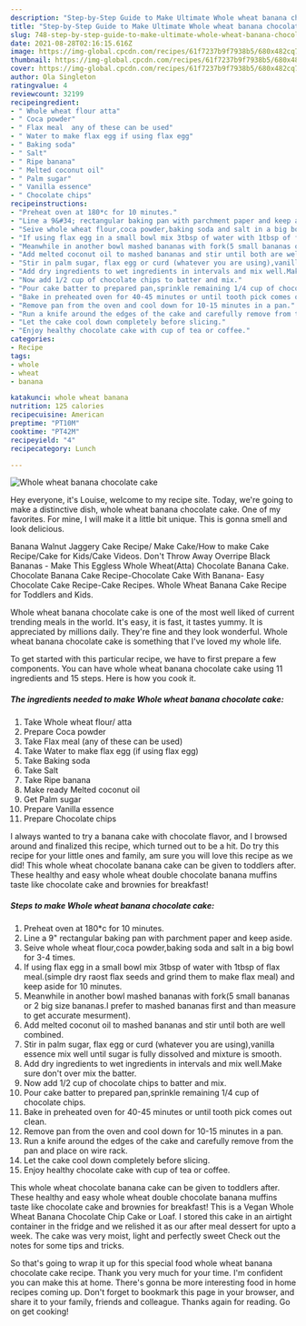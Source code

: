 ```yaml
---
description: "Step-by-Step Guide to Make Ultimate Whole wheat banana chocolate cake"
title: "Step-by-Step Guide to Make Ultimate Whole wheat banana chocolate cake"
slug: 748-step-by-step-guide-to-make-ultimate-whole-wheat-banana-chocolate-cake
date: 2021-08-28T02:16:15.616Z
image: https://img-global.cpcdn.com/recipes/61f7237b9f7938b5/680x482cq70/whole-wheat-banana-chocolate-cake-recipe-main-photo.jpg
thumbnail: https://img-global.cpcdn.com/recipes/61f7237b9f7938b5/680x482cq70/whole-wheat-banana-chocolate-cake-recipe-main-photo.jpg
cover: https://img-global.cpcdn.com/recipes/61f7237b9f7938b5/680x482cq70/whole-wheat-banana-chocolate-cake-recipe-main-photo.jpg
author: Ola Singleton
ratingvalue: 4
reviewcount: 32199
recipeingredient:
- " Whole wheat flour atta"
- " Coca powder"
- " Flax meal  any of these can be used"
- " Water to make flax egg if using flax egg"
- " Baking soda"
- " Salt"
- " Ripe banana"
- " Melted coconut oil"
- " Palm sugar"
- " Vanilla essence"
- " Chocolate chips"
recipeinstructions:
- "Preheat oven at 180*c for 10 minutes."
- "Line a 9&#34; rectangular baking pan with parchment paper and keep aside."
- "Seive whole wheat flour,coca powder,baking soda and salt in a big bowl for 3-4 times."
- "If using flax egg in a small bowl mix 3tbsp of water with 1tbsp of flax meal.(simple dry raost flax seeds and grind them to make flax meal) and keep aside for 10 minutes."
- "Meanwhile in another bowl mashed bananas with fork(5 small bananas or 2 big size bananas.I prefer to mashed bananas first and than measure to get accurate mesurment)."
- "Add melted coconut oil to mashed bananas and stir until both are well combined."
- "Stir in palm sugar, flax egg or curd (whatever you are using),vanilla essence mix well until sugar is fully dissolved and mixture is smooth."
- "Add dry ingredients to wet ingredients in intervals and mix well.Make sure don&#39;t over mix the batter."
- "Now add 1/2 cup of chocolate chips to batter and mix."
- "Pour cake batter to prepared pan,sprinkle remaining 1/4 cup of chocolate chips."
- "Bake in preheated oven for 40-45 minutes or until tooth pick comes out clean."
- "Remove pan from the oven and cool down for 10-15 minutes in a pan."
- "Run a knife around the edges of the cake and carefully remove from the pan and place on wire rack."
- "Let the cake cool down completely before slicing."
- "Enjoy healthy chocolate cake with cup of tea or coffee."
categories:
- Recipe
tags:
- whole
- wheat
- banana

katakunci: whole wheat banana 
nutrition: 125 calories
recipecuisine: American
preptime: "PT10M"
cooktime: "PT42M"
recipeyield: "4"
recipecategory: Lunch

---
```



![Whole wheat banana chocolate cake](https://img-global.cpcdn.com/recipes/61f7237b9f7938b5/680x482cq70/whole-wheat-banana-chocolate-cake-recipe-main-photo.jpg)

Hey everyone, it's Louise, welcome to my recipe site. Today, we're going to make a distinctive dish, whole wheat banana chocolate cake. One of my favorites. For mine, I will make it a little bit unique. This is gonna smell and look delicious.

Banana Walnut Jaggery Cake Recipe/ Make Cake/How to make Cake Recipe/Cake for Kids/Cake Videos. Don&#39;t Throw Away Overripe Black Bananas - Make This Eggless Whole Wheat(Atta) Chocolate Banana Cake. Chocolate Banana Cake Recipe-Chocolate Cake With Banana- Easy Chocolate Cake Recipe-Cake Recipes. Whole Wheat Banana Cake Recipe for Toddlers and Kids.

Whole wheat banana chocolate cake is one of the most well liked of current trending meals in the world. It's easy, it is fast, it tastes yummy. It is appreciated by millions daily. They're fine and they look wonderful. Whole wheat banana chocolate cake is something that I've loved my whole life.


To get started with this particular recipe, we have to first prepare a few components. You can have whole wheat banana chocolate cake using 11 ingredients and 15 steps. Here is how you cook it.

<!--inarticleads1-->

##### The ingredients needed to make Whole wheat banana chocolate cake:

1. Take  Whole wheat flour/ atta
1. Prepare  Coca powder
1. Take  Flax meal  (any of these can be used)
1. Take  Water to make flax egg (if using flax egg)
1. Take  Baking soda
1. Take  Salt
1. Take  Ripe banana
1. Make ready  Melted coconut oil
1. Get  Palm sugar
1. Prepare  Vanilla essence
1. Prepare  Chocolate chips


I always wanted to try a banana cake with chocolate flavor, and I browsed around and finalized this recipe, which turned out to be a hit. Do try this recipe for your little ones and family, am sure you will love this recipe as we did! This whole wheat chocolate banana cake can be given to toddlers after. These healthy and easy whole wheat double chocolate banana muffins taste like chocolate cake and brownies for breakfast! 

<!--inarticleads2-->

##### Steps to make Whole wheat banana chocolate cake:

1. Preheat oven at 180*c for 10 minutes.
1. Line a 9&#34; rectangular baking pan with parchment paper and keep aside.
1. Seive whole wheat flour,coca powder,baking soda and salt in a big bowl for 3-4 times.
1. If using flax egg in a small bowl mix 3tbsp of water with 1tbsp of flax meal.(simple dry raost flax seeds and grind them to make flax meal) and keep aside for 10 minutes.
1. Meanwhile in another bowl mashed bananas with fork(5 small bananas or 2 big size bananas.I prefer to mashed bananas first and than measure to get accurate mesurment).
1. Add melted coconut oil to mashed bananas and stir until both are well combined.
1. Stir in palm sugar, flax egg or curd (whatever you are using),vanilla essence mix well until sugar is fully dissolved and mixture is smooth.
1. Add dry ingredients to wet ingredients in intervals and mix well.Make sure don&#39;t over mix the batter.
1. Now add 1/2 cup of chocolate chips to batter and mix.
1. Pour cake batter to prepared pan,sprinkle remaining 1/4 cup of chocolate chips.
1. Bake in preheated oven for 40-45 minutes or until tooth pick comes out clean.
1. Remove pan from the oven and cool down for 10-15 minutes in a pan.
1. Run a knife around the edges of the cake and carefully remove from the pan and place on wire rack.
1. Let the cake cool down completely before slicing.
1. Enjoy healthy chocolate cake with cup of tea or coffee.


This whole wheat chocolate banana cake can be given to toddlers after. These healthy and easy whole wheat double chocolate banana muffins taste like chocolate cake and brownies for breakfast! This is a Vegan Whole Wheat Banana Chocolate Chip Cake or Loaf. I stored this cake in an airtight container in the fridge and we relished it as our after meal dessert for upto a week. The cake was very moist, light and perfectly sweet Check out the notes for some tips and tricks. 

So that's going to wrap it up for this special food whole wheat banana chocolate cake recipe. Thank you very much for your time. I'm confident you can make this at home. There's gonna be more interesting food in home recipes coming up. Don't forget to bookmark this page in your browser, and share it to your family, friends and colleague. Thanks again for reading. Go on get cooking!
